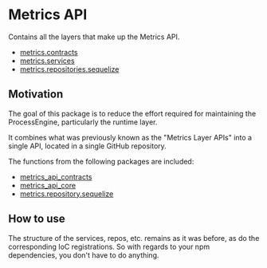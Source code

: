 # Metrics API

Contains all the layers that make up the Metrics API.

- [metrics.contracts](./metrics.contracts)
- [metrics.services](./metrics.services)
- [metrics.repositories.sequelize](./metrics.repositories.sequelize)

## Motivation

The goal of this package is to reduce the effort required for maintaining the ProcessEngine, particularly the runtime layer.

It combines what was previously known as the "Metrics Layer APIs" into a single API, located in a single GitHub repository.

The functions from the following packages are included:

- [metrics_api_contracts](https://github.com/process-engine/metrics_api_contracts)
- [metrics_api_core](https://github.com/process-engine/metrics_api_core)
- [metrics.repository.sequelize](https://github.com/process-engine/metrics.repository.sequelize)

## How to use

The structure of the services, repos, etc. remains as it was before, as do the corresponding IoC registrations.
So with regards to your npm dependencies, you don't have to do anything.
